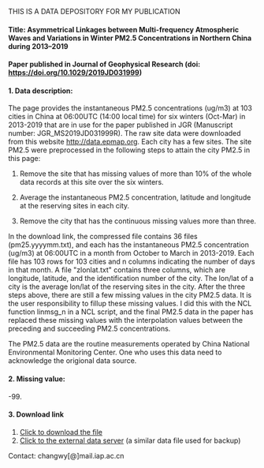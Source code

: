 THIS IS A DATA DEPOSITORY FOR MY PUBLICATION

#### Title: Asymmetrical Linkages between Multi-frequency Atmospheric Waves and Variations in Winter PM2.5 Concentrations in Northern China during 2013–2019
#### Paper published in Journal of Geophysical Research (doi: https://doi.org/10.1029/2019JD031999)

#### 1. Data description:
The page provides the instantaneous PM2.5 concentrations (ug/m3) at 103 cities in China at 06:00UTC (14:00 local time) for six winters (Oct-Mar) in 2013-2019 that are in use for the paper published in JGR (Manuscript number: JGR_MS2019JD031999R). The raw site data were downloaded from this website http://data.epmap.org. Each city has a few sites. The site PM2.5 were preprocessed in the following steps to attain the city PM2.5 in this page:

1.	Remove the site that has missing values of more than 10% of the whole data records at this site over the six winters.

2.	Average the instantaneous PM2.5 concentration, latitude and longitude at the reserving sites in each city.

3.	Remove the city that has the continuous missing values more than three.

In the download link, the compressed file contains 36 files (pm25.yyyymm.txt), and each has the instantaneous PM2.5 concentration (ug/m3) at 06:00UTC in a month from October to March in 2013-2019. Each file has 103 rows for 103 cities and n columns indicating the number of days in that month. A file "zlonlat.txt" contains three columns, which are longitude, latitude, and the identification number of the city. The lon/lat of a city is the average lon/lat of the reserving sites in the city. After the three steps above, there are still a few missing values in the city PM2.5 data. It is the user responsibility to fillup these missing values. I did this with the NCL function linmsg_n in a NCL script, and the final PM2.5 data in the paper has replaced these missing values with the interpolation values between the preceding and succeeding PM2.5 concentrations.

The PM2.5 data are the routine measurements operated by China National Environmental Monitoring Center. One who uses this data need to acknowledge the origional data source.

#### 2. Missing value:
-99.

#### 3. Download link
1. [Click to download the file](https://github.com/wenyuan-chang/JGR_MS2019JD031999R/raw/master/LCT14UTC06.tar)
2. [Click to the external data server](http://www.lapc.ac.cn/t.php?t=1586264287) (a similar data file used for backup)

Contact: changwy[@]mail.iap.ac.cn

